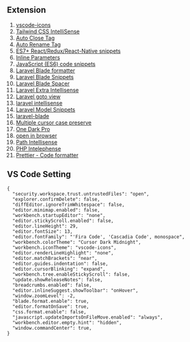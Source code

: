 ## Extension
1. [vscode-icons](https://marketplace.visualstudio.com/items?itemName=vscode-icons-team.vscode-icons)
2. [Tailwind CSS IntelliSense](https://marketplace.visualstudio.com/items?itemName=bradlc.vscode-tailwindcss)
3. [Auto Close Tag](https://marketplace.visualstudio.com/items?itemName=formulahendry.auto-close-tag)
4. [Auto Rename Tag](https://marketplace.visualstudio.com/items?itemName=formulahendry.auto-rename-tag)
5. [ES7+ React/Redux/React-Native snippets](https://marketplace.visualstudio.com/items?itemName=dsznajder.es7-react-js-snippets)
6. [Inline Parameters](https://marketplace.visualstudio.com/items?itemName=liamhammett.inline-parameters)
7. [JavaScript (ES6) code snippets](https://marketplace.visualstudio.com/items?itemName=xabikos.JavaScriptSnippets)
8. [Laravel Blade formatter](https://marketplace.visualstudio.com/items?itemName=shufo.vscode-blade-formatter)
9. [Laravel Blade Snippets](https://marketplace.visualstudio.com/items?itemName=onecentlin.laravel-blade)
10. [Laravel Blade Spacer](https://marketplace.visualstudio.com/items?itemName=austenc.laravel-blade-spacer)
11. [Laravel Extra Intellisense](https://marketplace.visualstudio.com/items?itemName=amiralizadeh9480.laravel-extra-intellisense)
12. [Laravel goto view](https://marketplace.visualstudio.com/items?itemName=codingyu.laravel-goto-view)
13. [laravel intellisense](https://marketplace.visualstudio.com/items?itemName=mohamedbenhida.laravel-intellisense)
14. [Laravel Model Snippets](https://marketplace.visualstudio.com/items?itemName=ahinkle.laravel-model-snippets)
15. [laravel-blade](https://marketplace.visualstudio.com/items?itemName=cjhowe7.laravel-blade)
16. [Multiple cursor case preserve](https://marketplace.visualstudio.com/items?itemName=Cardinal90.multi-cursor-case-preserve)
17. [One Dark Pro](https://marketplace.visualstudio.com/items?itemName=zhuangtongfa.Material-theme)
18. [open in browser](https://marketplace.visualstudio.com/items?itemName=techer.open-in-browser)
19. [Path Intellisense](https://marketplace.visualstudio.com/items?itemName=christian-kohler.path-intellisense)
20. [PHP Intelephense](https://marketplace.visualstudio.com/items?itemName=bmewburn.vscode-intelephense-client)
21. [Prettier - Code formatter](https://marketplace.visualstudio.com/items?itemName=esbenp.prettier-vscode)

## VS Code Setting

```
{
  "security.workspace.trust.untrustedFiles": "open",
  "explorer.confirmDelete": false,
  "diffEditor.ignoreTrimWhitespace": false,
  "editor.minimap.enabled": false,
  "workbench.startupEditor": "none",
  "editor.stickyScroll.enabled": false,
  "editor.lineHeight": 29,
  "editor.fontSize": 13,
  "editor.fontFamily": "'Fira Code', 'Cascadia Code', monospace",
  "workbench.colorTheme": "Cursor Dark Midnight",
  "workbench.iconTheme": "vscode-icons",
  "editor.renderLineHighlight": "none",
  "editor.matchBrackets": "near",
  "editor.guides.indentation": false,
  "editor.cursorBlinking": "expand",
  "workbench.tree.enableStickyScroll": false,
  "update.showReleaseNotes": false,
  "breadcrumbs.enabled": false,
  "editor.inlineSuggest.showToolbar": "onHover",
  "window.zoomLevel": -2,
  "blade.format.enable": true,
  "editor.formatOnSave": true,
  "css.format.enable": false,
  "javascript.updateImportsOnFileMove.enabled": "always",
  "workbench.editor.empty.hint": "hidden",
  "window.commandCenter": true,
}

```
